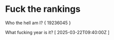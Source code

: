 # Fuck the rankings

Who the hell am I?
{ 19236045 }

What fucking year is it?
[ 2025-03-22T09:40:00Z ]
